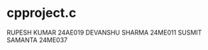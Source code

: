 # cpproject.c
RUPESH KUMAR 24AE019
            DEVANSHU SHARMA 24ME011
            SUSMIT SAMANTA 24ME037
